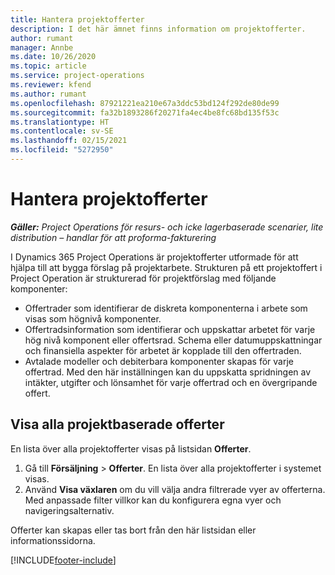 ```yaml
---
title: Hantera projektofferter
description: I det här ämnet finns information om projektofferter.
author: rumant
manager: Annbe
ms.date: 10/26/2020
ms.topic: article
ms.service: project-operations
ms.reviewer: kfend
ms.author: rumant
ms.openlocfilehash: 87921221ea210e67a3ddc53bd124f292de80de99
ms.sourcegitcommit: fa32b1893286f20271fa4ec4be8fc68bd135f53c
ms.translationtype: HT
ms.contentlocale: sv-SE
ms.lasthandoff: 02/15/2021
ms.locfileid: "5272950"
---
```

# <a name="manage-project-quotes"></a>Hantera projektofferter

_**Gäller:** Project Operations för resurs- och icke lagerbaserade scenarier, lite distribution – handlar för att proforma-fakturering_

I Dynamics 365 Project Operations är projektofferter utformade för att hjälpa till att bygga förslag på projektarbete. Strukturen på ett projektoffert i Project Operation är strukturerad för projektförslag med följande komponenter:

  - Offertrader som identifierar de diskreta komponenterna i arbete som visas som högnivå komponenter.
  - Offertradsinformation som identifierar och uppskattar arbetet för varje hög nivå komponent eller offertsrad. Schema eller datumuppskattningar och finansiella aspekter för arbetet är kopplade till den offertraden.
  - Avtalade modeller och debiterbara komponenter skapas för varje offertrad. Med den här inställningen kan du uppskatta spridningen av intäkter, utgifter och lönsamhet för varje offertrad och en övergripande offert.

## <a name="view-all-project-based-quotes"></a>Visa alla projektbaserade offerter

En lista över alla projektofferter visas på listsidan **Offerter**. 

1. Gå till **Försäljning** > **Offerter**. En lista över alla projektofferter i systemet visas. 
2. Använd **Visa växlaren** om du vill välja andra filtrerade vyer av offerterna. Med anpassade filter villkor kan du konfigurera egna vyer och navigeringsalternativ.

Offerter kan skapas eller tas bort från den här listsidan eller informationssidorna.


[!INCLUDE[footer-include](../../includes/footer-banner.md)]